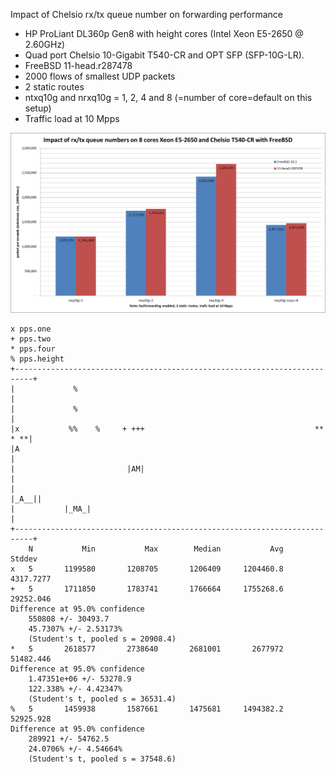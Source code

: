 Impact of Chelsio rx/tx queue number on forwarding performance
  - HP ProLiant DL360p Gen8 with height cores (Intel Xeon E5-2650 @ 2.60GHz)
  - Quad port Chelsio 10-Gigabit T540-CR and OPT SFP (SFP-10G-LR).
  - FreeBSD 11-head.r287478
  - 2000 flows of smallest UDP packets
  - 2 static routes
  - ntxq10g and nrxq10g = 1, 2, 4 and 8 (=number of core=default on this setup)
  - Traffic load at 10 Mpps

![Impact of Chelsio rx/tx queue number on forwarding performance on FreeBSD 11-head.r287478](graph.png)


```
x pps.one
+ pps.two
* pps.four
% pps.height
+--------------------------------------------------------------------------+
|             %                                                            |
|             %                                                            |
|x           %%    %     + +++                                      ** * **|
|A                                                                         |
|                         |AM|                                             |
|                                                                    |_A__||
|           |_MA_|                                                         |
+--------------------------------------------------------------------------+
    N           Min           Max        Median           Avg        Stddev
x   5       1199580       1208705       1206409     1204460.8     4317.7277
+   5       1711850       1783741       1766664     1755268.6     29252.046
Difference at 95.0% confidence
	550808 +/- 30493.7
	45.7307% +/- 2.53173%
	(Student's t, pooled s = 20908.4)
*   5       2618577       2738640       2681001       2677972     51482.446
Difference at 95.0% confidence
	1.47351e+06 +/- 53278.9
	122.338% +/- 4.42347%
	(Student's t, pooled s = 36531.4)
%   5       1459938       1587661       1475681     1494382.2     52925.928
Difference at 95.0% confidence
	289921 +/- 54762.5
	24.0706% +/- 4.54664%
	(Student's t, pooled s = 37548.6)
```
